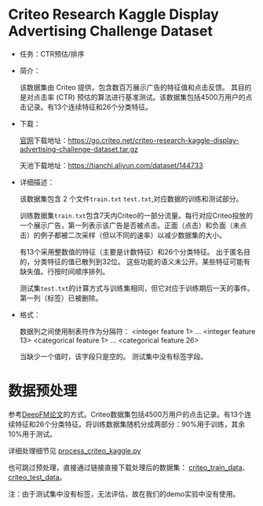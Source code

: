 # Criteo Research Kaggle Display Advertising Challenge Dataset

- 任务：CTR预估/排序

- 简介：

  该数据集由 Criteo 提供，包含数百万展示广告的特征值和点击反馈。 其目的是对点击率 (CTR) 预估的算法进行基准测试。该数据集包括4500万用户的点击记录。有13个连续特征和26个分类特征。

- 下载：

  [官网](https://ailab.criteo.com/ressources/)下载地址：https://go.criteo.net/criteo-research-kaggle-display-advertising-challenge-dataset.tar.gz

  天池下载地址：https://tianchi.aliyun.com/dataset/144733

- 详细描述：

  该数据集包含 2 个文件`train.txt` `test.txt`,对应数据的训练和测试部分。

  训练数据集`train.txt`包含7天内Criteo的一部分流量。每行对应Criteo投放的一个展示广告，第一列表示该广告是否被点击。正面（点击）和负面（未点击）的例子都被二次采样（但以不同的速率）以减少数据集的大小。

  有13个采用整数值的特征（主要是计数特征）和26个分类特征。 出于匿名目的，分类特征的值已散列到32位。 这些功能的语义未公开。某些特征可能有缺失值。行按时间顺序排列。

  测试集`test.txt`的计算方式与训练集相同，但它对应于训练期后一天的事件。 第一列（标签）已被删除。

- 格式：

  数据列之间使用制表符作为分隔符：<label> \<integer feature 1> ... \<integer feature 13> \<categorical feature 1> ... \<categorical feature 26>

  当缺少一个值时，该字段只是空的。 测试集中没有标签字段。

# 数据预处理

参考[DeepFM论文](https://arxiv.org/abs/1703.04247)的方式。Criteo数据集包括4500万用户的点击记录。有13个连续特征和26个分类特征。将训练数据集随机分成两部分：90%用于训练，其余10%用于测试。

详细处理细节见 [process_criteo_kaggle.py](process_criteo_kaggle.py)

也可跳过预处理，直接通过链接直接下载处理后的数据集： [criteo_train_data](https://easy-rec.oss-cn-hangzhou.aliyuncs.com/data/criteo_kaggle/criteo_train_data)、[criteo_test_data](https://easy-rec.oss-cn-hangzhou.aliyuncs.com/data/criteo_kaggle/criteo_test_data)。

注：由于测试集中没有标签，无法评估，故在我们的demo实验中没有使用。
